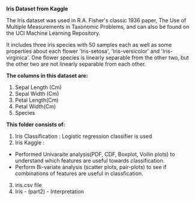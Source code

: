 __Iris Dataset from Kaggle__

The Iris dataset was used in R.A. Fisher's classic 1936 paper, The Use of Multiple Measurements in Taxonomic Problems, and can also be found on the UCI Machine Learning Repository.

It includes three iris species with 50 samples each as well as some properties about each flower 'Iris-setosa', 'Iris-versicolor' and 'Iris-virginica'. 
One flower species is linearly separable from the other two, but the other two are not linearly separable from each other.

__The columns in this dataset are:__

1) Sepal Length (Cm)
2) Sepal Width (Cm)
3) Petal Length(Cm)
4) Petal Width(Cm) 
5) Species

__This folder consists of:__

1) Iris Classification : Logistic regression classifier is used
2) Iris Kaggle : 
- Performed Univaraite analysis(PDF, CDF, Boxplot, Voilin plots) to understand which features are useful towards classification.
- Perform Bi-variate analysis (scatter plots, pair-plots) to see if combinations of features are useful in classfication.
3) iris.csv file
4) Iris - (part2) - Interpretation

